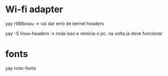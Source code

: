 # Wi-fi adapter
yay rtl88xxau           -> vai dar erro de kernel headers

yay -S linux-headers       -> roda isso e reinicia o pc. na volta ja deve funcionar

# fonts
yay noto-fonts
